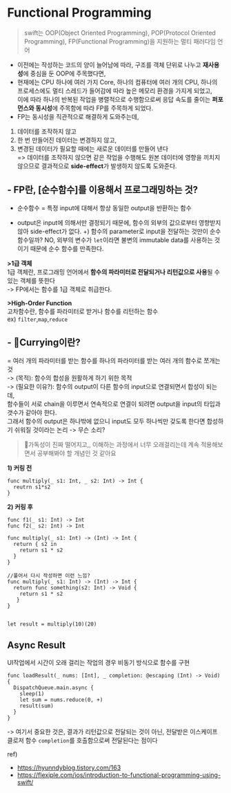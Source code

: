 # Functional Programming
> swift는 OOP(Object Oriented Programming), POP(Protocol Oriented Programming), FP(Functional Programming)을 지원하는 멀티 패러다임 언어  

- 이전에는 작성하는 코드의 양이 늘어남에 따라, 구조를 객체 단위로 나누고 **재사용성**에 중심을 둔 OOP에 주목했다면,  
- 현재에는 CPU 하나에 여러 가지 Core, 하나의 컴퓨터에 여러 개의 CPU, 하나의 프로세스에도 멀티 스레드가 들어감에 따라 높은 메모리 환경을 가지게 되었고,  
이에 따라 하나의 반복된 작업을 병렬적으로 수행함으로써 응답 속도를 줄이는 **퍼포먼스와 동시성**에 주목함에 따라 FP를 주목하게 되었다.
- FP는 동시성을 직관적으로 해결하게 도와주는데,  
1) 데이터를 조작하지 않고
2) 한 번 만들어진 데이터는 변경하지 않고,
3) 변경된 데이터가 필요할 때에는 새로운 데이터를 만들어 낸다  
=> 데이터를 조작하지 않으면 같은 작업을 수행해도 원본 데이터에 영향을 끼치지 않으므로 결과적으로 **side-effect**가 발생하지 않도록 도와준다.

## - FP란, [순수함수]를 이용해서 프로그래밍하는 것?
* 순수함수 = 특정 input에 대해서 항상 동일한 output을 반환하는 함수
- output은 input에 의해서만 결정되기 때문에, 함수의 외부의 값으로부터 영향받지 않아 side-effect가 없다.
+) 함수의 parameter로 input을 전달하는 것만이 순수함수일까? NO, 외부의 변수가 `let`이라면 불변의 immutable data를 사용하는 것이기 때문에 순수 함수를 만족한다.

**>1급 객체**  
1급 객체란, 프로그래밍 언어에서 **함수의 파라미터로 전달되거나 리턴값으로 사용**될 수 있는 객체를 뜻한다  
-> FP에서는 함수를 1급 객체로 취급한다. 

**>High-Order Function**  
고차함수란, 함수를 파라미터로 받거나 함수를 리턴하는 함수  
ex) `filter`,`map`,`reduce`

## - 🧐Currying이란?
= 여러 개의 파라미터를 받는 함수를 하나의 파라미터를 받는 여러 개의 함수로 쪼개는 것  
-> (목적): 함수의 합성을 원활하게 하기 위한 목적  
-> (필요한 이유?): 함수의 output이 다른 함수의 input으로 연결되면서 합성이 되는데,  
함수들이 서로 chain을 이루면서 연속적으로 연결이 되려면 output을 input의 타입과 갯수가 같아야 한다.    
그래서 함수의 output은 하나밖에 없으니 input도 모두 하나씩만 갖도록 한다면 합성하기 쉬워질 것이라는 논리 -> 무슨 소리?  
> 🤕가독성이 진짜 떨어지고,, 이해하는 과정에서 너무 오래걸리는데 계속 적용해보면서 공부해봐야 할 개념인 것 같아요

**1) 커링 전**
```
func multiply(_ s1: Int, _ s2: Int) -> Int {
  reutrn s1*s2
}
```

**2) 커링 후**
```
func f1(_ s1: Int) -> Int
func f2(_ s2: Int) -> Int

func multiply(_ s1: Int) -> (Int) -> Int {
  return { s2 in
    return s1 * s2
  }
}

//풀어서 다시 작성하면 이런 느낌?
func multiply(_ s1: Int) -> (Int) -> Int {
  return func something(s2: Int) -> Void {
    return s1 * s2
   }
}


let result = multiply(10)(20)
```

## Async Result
UI작업에서 시간이 오래 걸리는 작업의 경우 비동기 방식으로 함수를 구현
```
func loadResult(_ nums: [Int], _ completion: @escaping (Int) -> Void) { 
  DispatchQueue.main.async {
    sleep(1)
    let sum = nums.reduce(0, +)
    result(sum)
  }
}
```
-> 여기서 중요한 것은, 결과가 리턴값으로 전달되는 것이 아닌, 전달받은 이스케이프 클로저 함수 `completion`를 호출함으로써 전달된다는 점이다

ref) 
- https://hyunndyblog.tistory.com/163
- https://flexiple.com/ios/introduction-to-functional-programming-using-swift/  
